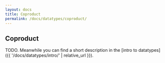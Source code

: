 ```yaml
---
layout: docs
title: Coproduct
permalink: /docs/datatypes/coproduct/
---
```


## Coproduct

TODO. Meanwhile you can find a short description in the [intro to datatypes]({{ '/docs/datatypes/intro/' | relative_url }}).

